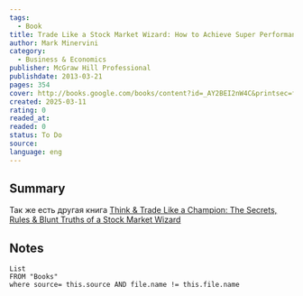 ```yaml
---
tags:
  - Book
title: Trade Like a Stock Market Wizard: How to Achieve Super Performance in Stocks in Any Market 
author: Mark Minervini
category: 
  - Business & Economics
publisher: McGraw Hill Professional
publishdate: 2013-03-21
pages: 354
cover: http://books.google.com/books/content?id=_AY2BEI2nW4C&printsec=frontcover&img=1&zoom=1&source=gbs_api
created: 2025-03-11
rating: 0
readed_at: 
readed: 0
status: To Do
source: 
language: eng
---
```


## Summary
Так же есть другая книга [Think & Trade Like a Champion: The Secrets, Rules & Blunt Truths of a Stock Market Wizard](https://www.goodreads.com/book/show/36146345-think-trade-like-a-champion?ref=rae_3)

## Notes
```dataview
List 
FROM "Books"
where source= this.source AND file.name != this.file.name
```